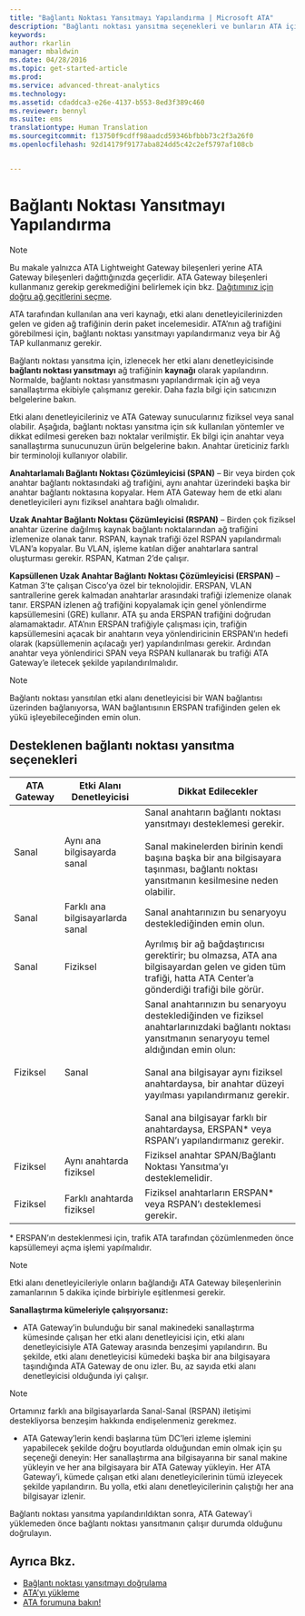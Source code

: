 ```yaml
---
title: "Bağlantı Noktası Yansıtmayı Yapılandırma | Microsoft ATA"
description: "Bağlantı noktası yansıtma seçenekleri ve bunların ATA için nasıl yapılandırılacağı açıklanır."
keywords: 
author: rkarlin
manager: mbaldwin
ms.date: 04/28/2016
ms.topic: get-started-article
ms.prod: 
ms.service: advanced-threat-analytics
ms.technology: 
ms.assetid: cdaddca3-e26e-4137-b553-8ed3f389c460
ms.reviewer: bennyl
ms.suite: ems
translationtype: Human Translation
ms.sourcegitcommit: f13750f9cdff98aadcd59346bfbbb73c2f3a26f0
ms.openlocfilehash: 92d14179f9177aba824dd5c42c2ef5797af108cb


---
```


# Bağlantı Noktası Yansıtmayı Yapılandırma
> [!NOTE] 
> Bu makale yalnızca ATA Lightweight Gateway bileşenleri yerine ATA Gateway bileşenleri dağıttığınızda geçerlidir. ATA Gateway bileşenleri kullanmanız gerekip gerekmediğini belirlemek için bkz. [Dağıtımınız için doğru ağ geçitlerini seçme](/advanced-threat-analytics/plan-design/ata-capacity-planning#choosing-the-right-gateway-type-for-your-deployment).
 
ATA tarafından kullanılan ana veri kaynağı, etki alanı denetleyicilerinizden gelen ve giden ağ trafiğinin derin paket incelemesidir. ATA’nın ağ trafiğini görebilmesi için, bağlantı noktası yansıtmayı yapılandırmanız veya bir Ağ TAP kullanmanız gerekir.

Bağlantı noktası yansıtma için, izlenecek her etki alanı denetleyicisinde **bağlantı noktası yansıtmayı** ağ trafiğinin **kaynağı** olarak yapılandırın. Normalde, bağlantı noktası yansıtmasını yapılandırmak için ağ veya sanallaştırma ekibiyle çalışmanız gerekir.
Daha fazla bilgi için satıcınızın belgelerine bakın.

Etki alanı denetleyicileriniz ve ATA Gateway sunucularınız fiziksel veya sanal olabilir. Aşağıda, bağlantı noktası yansıtma için sık kullanılan yöntemler ve dikkat edilmesi gereken bazı noktalar verilmiştir. Ek bilgi için anahtar veya sanallaştırma sunucunuzun ürün belgelerine bakın. Anahtar üreticiniz farklı bir terminoloji kullanıyor olabilir.

**Anahtarlamalı Bağlantı Noktası Çözümleyicisi (SPAN)** – Bir veya birden çok anahtar bağlantı noktasındaki ağ trafiğini, aynı anahtar üzerindeki başka bir anahtar bağlantı noktasına kopyalar. Hem ATA Gateway hem de etki alanı denetleyicileri aynı fiziksel anahtara bağlı olmalıdır.

**Uzak Anahtar Bağlantı Noktası Çözümleyicisi (RSPAN)**  – Birden çok fiziksel anahtar üzerine dağılmış kaynak bağlantı noktalarından ağ trafiğini izlemenize olanak tanır. RSPAN, kaynak trafiği özel RSPAN yapılandırmalı VLAN’a kopyalar. Bu VLAN, işleme katılan diğer anahtarlara santral oluşturması gerekir. RSPAN, Katman 2’de çalışır.

**Kapsüllenen Uzak Anahtar Bağlantı Noktası Çözümleyicisi (ERSPAN)** – Katman 3’te çalışan Cisco’ya özel bir teknolojidir. ERSPAN, VLAN santrallerine gerek kalmadan anahtarlar arasındaki trafiği izlemenize olanak tanır. ERSPAN izlenen ağ trafiğini kopyalamak için genel yönlendirme kapsüllemesini (GRE) kullanır. ATA şu anda ERSPAN trafiğini doğrudan alamamaktadır. ATA’nın ERSPAN trafiğiyle çalışması için, trafiğin kapsüllemesini açacak bir anahtarın veya yönlendiricinin ERSPAN’ın hedefi olarak (kapsüllemenin açılacağı yer) yapılandırılması gerekir. Ardından anahtar veya yönlendirici SPAN veya RSPAN kullanarak bu trafiği ATA Gateway’e iletecek şekilde yapılandırılmalıdır.

> [!NOTE]
> Bağlantı noktası yansıtılan etki alanı denetleyicisi bir WAN bağlantısı üzerinden bağlanıyorsa, WAN bağlantısının ERSPAN trafiğinden gelen ek yükü işleyebileceğinden emin olun.

## Desteklenen bağlantı noktası yansıtma seçenekleri

|ATA Gateway|Etki Alanı Denetleyicisi|Dikkat Edilecekler|
|---------------|---------------------|------------------|
|Sanal|Aynı ana bilgisayarda sanal|Sanal anahtarın bağlantı noktası yansıtmayı desteklemesi gerekir.<br /><br />Sanal makinelerden birinin kendi başına başka bir ana bilgisayara taşınması, bağlantı noktası yansıtmanın kesilmesine neden olabilir.|
|Sanal|Farklı ana bilgisayarlarda sanal|Sanal anahtarınızın bu senaryoyu desteklediğinden emin olun.|
|Sanal|Fiziksel|Ayrılmış bir ağ bağdaştırıcısı gerektirir; bu olmazsa, ATA ana bilgisayardan gelen ve giden tüm trafiği, hatta ATA Center’a gönderdiği trafiği bile görür.|
|Fiziksel|Sanal|Sanal anahtarınızın bu senaryoyu desteklediğinden ve fiziksel anahtarlarınızdaki bağlantı noktası yansıtmanın senaryoyu temel aldığından emin olun:<br /><br />Sanal ana bilgisayar aynı fiziksel anahtardaysa, bir anahtar düzeyi yayılması yapılandırmanız gerekir.<br /><br />Sanal ana bilgisayar farklı bir anahtardaysa, ERSPAN&#42; veya RSPAN’ı yapılandırmanız gerekir.|
|Fiziksel|Aynı anahtarda fiziksel|Fiziksel anahtar SPAN/Bağlantı Noktası Yansıtma’yı desteklemelidir.|
|Fiziksel|Farklı anahtarda fiziksel|Fiziksel anahtarların ERSPAN&#42; veya RSPAN’ı desteklemesi gerekir.|
&#42; ERSPAN’ın desteklenmesi için, trafik ATA tarafından çözümlenmeden önce kapsüllemeyi açma işlemi yapılmalıdır.

> [!NOTE]
> Etki alanı denetleyicileriyle onların bağlandığı ATA Gateway bileşenlerinin zamanlarının 5 dakika içinde birbiriyle eşitlenmesi gerekir.

**Sanallaştırma kümeleriyle çalışıyorsanız:**

-   ATA Gateway’in bulunduğu bir sanal makinedeki sanallaştırma kümesinde çalışan her etki alanı denetleyicisi için, etki alanı denetleyicisiyle ATA Gateway arasında benzeşimi yapılandırın. Bu şekilde, etki alanı denetleyicisi kümedeki başka bir ana bilgisayara taşındığında ATA Gateway de onu izler. Bu, az sayıda etki alanı denetleyicisi olduğunda iyi çalışır.
> [!NOTE]
> Ortamınız farklı ana bilgisayarlarda Sanal-Sanal (RSPAN) iletişimi destekliyorsa benzeşim hakkında endişelenmeniz gerekmez.
> 
-   ATA Gateway’lerin kendi başlarına tüm DC’leri izleme işlemini yapabilecek şekilde doğru boyutlarda olduğundan emin olmak için şu seçeneği deneyin: Her sanallaştırma ana bilgisayarına bir sanal makine yükleyin ve her ana bilgisayara bir ATA Gateway yükleyin. Her ATA Gateway’i, kümede çalışan etki alanı denetleyicilerinin tümü izleyecek şekilde yapılandırın. Bu yolla, etki alanı denetleyicilerinin çalıştığı her ana bilgisayar izlenir.

Bağlantı noktası yansıtma yapılandırıldıktan sonra, ATA Gateway’i yüklemeden önce bağlantı noktası yansıtmanın çalışır durumda olduğunu doğrulayın.

## Ayrıca Bkz.
- [Bağlantı noktası yansıtmayı doğrulama](validate-port-mirroring.md)
- [ATA’yı yükleme](install-ata.md)
- [ATA forumuna bakın!](https://social.technet.microsoft.com/Forums/security/home?forum=mata)



<!--HONumber=Jul16_HO4-->



